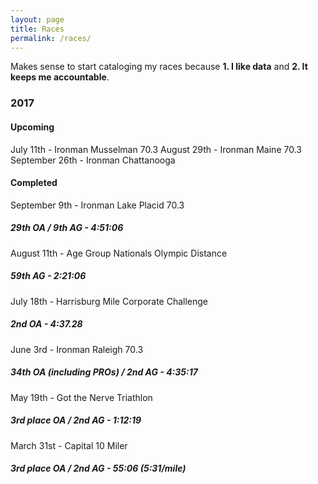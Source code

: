 ```yaml
---
layout: page
title: Races
permalink: /races/
---
```


Makes sense to start cataloging my races because **1. I like data** and **2. It keeps me accountable**.

### **2017** ###

#### **Upcoming** ###

July 11th - Ironman Musselman 70.3
August 29th - Ironman Maine 70.3
September 26th - Ironman Chattanooga


#### **Completed** ###

September 9th - Ironman Lake Placid 70.3
##### *29th OA / 9th AG - 4:51:06* #####

August 11th - Age Group Nationals Olympic Distance
##### *59th AG - 2:21:06* #####

July 18th - Harrisburg Mile Corporate Challenge
##### *2nd OA - 4:37.28* #####

June 3rd - Ironman Raleigh 70.3
##### *34th OA (including PROs) / 2nd AG - 4:35:17* #####

May 19th - Got the Nerve Triathlon
##### *3rd place OA / 2nd AG - 1:12:19* #####

March 31st - Capital 10 Miler
##### *3rd place OA / 2nd AG - 55:06 (5:31/mile)* #####
<!--stackedit_data:
eyJoaXN0b3J5IjpbLTIxMjI4MDM5M119
-->